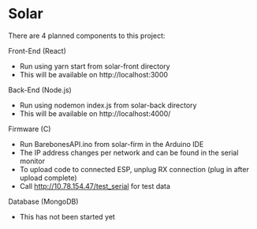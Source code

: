 # Solar

There are 4 planned components to this project:

Front-End (React)
- Run using yarn start from solar-front directory
- This will be available on http://localhost:3000

Back-End (Node.js)
- Run using nodemon index.js from solar-back directory
- This will be available on http://localhost:4000/

Firmware (C)
- Run BarebonesAPI.ino from solar-firm in the Arduino IDE
- The IP address changes per network and can be found in the serial monitor
- To upload code to connected ESP, unplug RX connection (plug in after upload complete)
- Call http://10.78.154.47/test_serial for test data

Database (MongoDB)
- This has not been started yet
